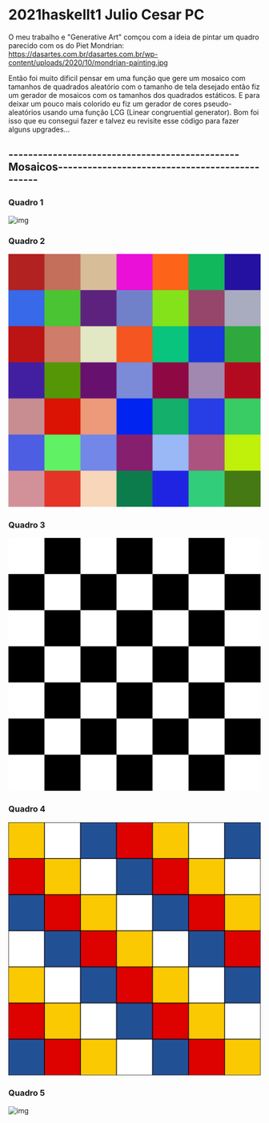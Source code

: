 # 2021haskellt1 Julio Cesar PC

O meu trabalho e "Generative Art" comçou com a ideia de pintar um quadro parecido com os do Piet Mondrian: https://dasartes.com.br/dasartes.com.br/wp-content/uploads/2020/10/mondrian-painting.jpg

Então foi muito dificil pensar em uma função que gere um mosaico com tamanhos de quadrados aleatório com o tamanho de tela desejado então fiz um gerador de mosaicos com os
tamanhos dos quadrados estáticos. E para deixar um pouco mais colorido eu fiz um gerador de cores pseudo-aleatórios usando uma função LCG (Linear congruential generator).
Bom foi isso que eu consegui fazer e talvez eu revisite esse código para fazer alguns upgrades...

## -----------------------------------------------Mosaicos-----------------------------------------------

### Quadro 1
![img](/exemplo1.svg)
### Quadro 2
![img](/exemplo2.svg)
### Quadro 3
![img](/exemplo3.svg)
### Quadro 4
![img](/exemplo4.svg)
### Quadro 5
![img](/exemplo5.svg)
